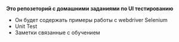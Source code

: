 **Это репозеторий с домашними заданиями по UI тестированию**
* Он будет содержать примеры работы с webdriver Selenium
* Unit Test
* Заметки связанные с обучением
